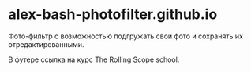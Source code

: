 # alex-bash-photofilter.github.io

Фото-фильтр с возможностью подгружать свои фото и сохранять их отредактированными.

В футере ссылка на курс The Rolling Scope school.
